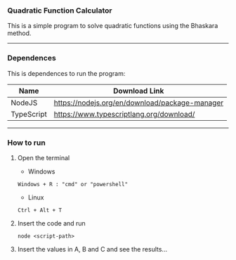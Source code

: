 
### Quadratic Function Calculator
This is a simple program to solve quadratic functions using the Bhaskara method.

---

### Dependences
This is dependences to run the program:

| Name       | Download Link                                  |
|------------|------------------------------------------------|
| NodeJS     | https://nodejs.org/en/download/package-manager |
| TypeScript | https://www.typescriptlang.org/download/       |


---

### How to run
1. Open the terminal
   
   - Windows
   ```
   Windows + R : "cmd" or "powershell"
   ```
   
   - Linux
   ```
   Ctrl + Alt + T
   ```
   
2. Insert the code and run
   ```
   node <script-path>
   ```
   
3. Insert the values in A, B and C and see the results...

